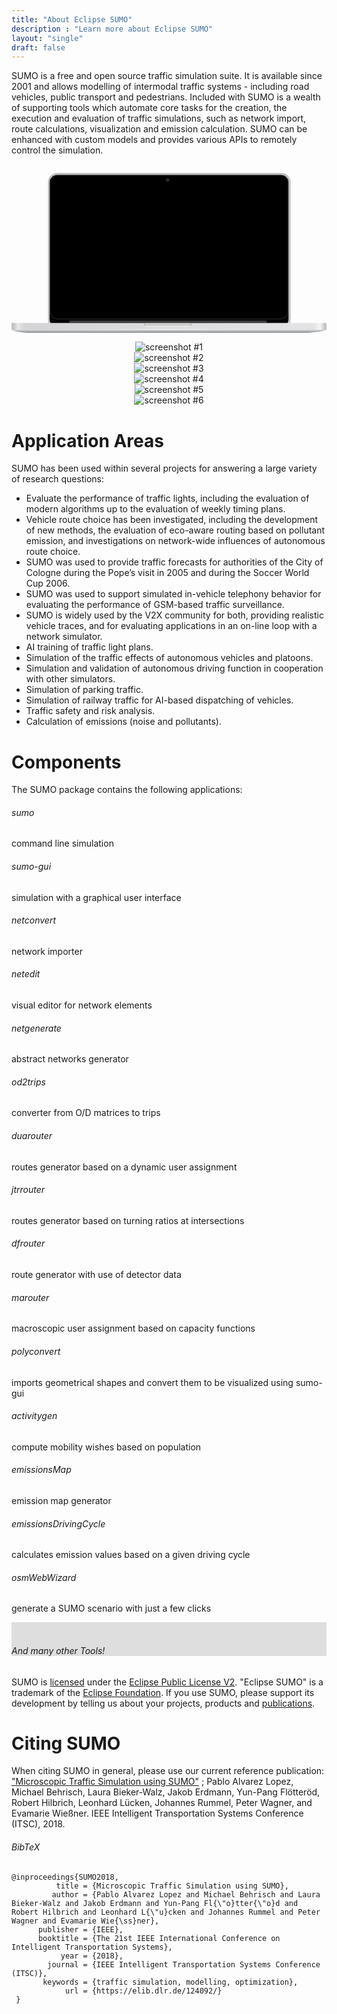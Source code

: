 ```yaml
---
title: "About Eclipse SUMO"
description : "Learn more about Eclipse SUMO"
layout: "single"
draft: false
---
```


SUMO is a free and open source traffic simulation suite. It is available since 2001 and allows modelling of intermodal traffic systems - including road vehicles, public transport and pedestrians. Included with SUMO is a wealth of supporting tools which automate core tasks for the creation, the execution and evaluation of traffic simulations, such as network import, route calculations, visualization and emission calculation. SUMO can be enhanced with custom models and provides various APIs to remotely control the simulation.

<!-- Computer vector-image and screenshots -->
<center><div id="not_for_ie" class="col-sm-8 device-laptop">
<svg class="computer-container" viewBox="0 0 707.42 398.84"><defs id="defs66"><linearGradient id="q" x1="359.08" x2="359.08" y1="465.67" y2="472.52" gradientTransform="matrix(.99992 0 0 .86395 1.2423 49.596)" gradientUnits="userSpaceOnUse"><stop stop-opacity=".70085" offset="0" id="stop2"/><stop stop-color="#4b5151" stop-opacity="0" offset="1" id="stop4"/></linearGradient><linearGradient id="p"><stop stop-color="#b3b3b3" offset="0" id="stop7"/><stop stop-color="#e9e9e9" offset=".02" id="stop9"/><stop stop-color="#d4d4d7" offset=".04" id="stop11"/><stop stop-color="#e4e4e6" offset=".96" id="stop13"/><stop stop-color="#f4f4f4" offset=".98" id="stop15"/><stop stop-color="#b3b3b3" offset="1" id="stop17"/></linearGradient><linearGradient id="o"><stop stop-color="#fff" offset="0" id="stop20"/><stop stop-color="#fff" stop-opacity=".8547" offset="1" id="stop22"/></linearGradient><radialGradient id="ab" cx="368.78" cy="101.43" r="3.4688" gradientTransform="matrix(1.2563,0,0,1.193485,-112.702,-103.27702)" gradientUnits="userSpaceOnUse" xlink:href="#o"/><linearGradient id="r" x1="19.123" x2="724.58" y1="438.17" y2="438.17" gradientTransform="matrix(1.0024,0,0,0.73748,-19.2353,49.311)" gradientUnits="userSpaceOnUse" xlink:href="#p"/><linearGradient id="s" x1="423.08" x2="468.94" y1="35.017" y2="414.62" gradientTransform="matrix(1.0295,0,0,1.0095,-29.15,-87.1725)" gradientUnits="userSpaceOnUse"><stop stop-color="#91404b" offset="0" id="stop27"/><stop stop-color="#a3466f" offset=".40632" id="stop29"/><stop stop-color="#915378" offset=".69016" id="stop31"/><stop stop-color="#7d4984" offset="1" id="stop33"/></linearGradient><linearGradient id="t" x1="359.08" x2="359.08" y1="465.67" y2="472.52" gradientTransform="matrix(0.99992,0,0,0.86395,-16.8997,-34.053)" gradientUnits="userSpaceOnUse"><stop stop-color="#c6c6c6" offset="0" id="stop36"/><stop stop-color="#f2f2f2" offset="1" id="stop38"/></linearGradient><linearGradient id="u" x1="334.45" x2="334.45" y1="470.3" y2="485.04" gradientTransform="matrix(1.0083,0,0,0.76407,-21.24,20.861)" gradientUnits="userSpaceOnUse"><stop stop-color="#d1d4d6" offset="0" id="stop41"/><stop stop-color="#a1a5a6" offset=".5" id="stop43"/><stop offset="1" id="stop45"/></linearGradient><linearGradient id="v" x1="310.54" x2="317.67" y1="467.8" y2="467.14" gradientTransform="matrix(-1.0006,0,0,0.84879,718.068,-26.836)" gradientUnits="userSpaceOnUse" xlink:href="#q"/><linearGradient id="w" x1="310.54" x2="317.67" y1="467.8" y2="467.14" gradientTransform="matrix(0.99992,0,0,0.86395,-16.8276,-34.066)" gradientUnits="userSpaceOnUse" xlink:href="#q"/><linearGradient id="x" x1="18.2" x2="725.5" y1="455.96" y2="455.96" gradientTransform="matrix(0.99957,0,0,1,-18.191558,-83.51254)" gradientUnits="userSpaceOnUse" xlink:href="#p"/><linearGradient id="y" x1="18.142" x2="725.14" y1="464.07" y2="464.07" gradientTransform="matrix(1,0,0,2.3955,-18.142,-731.839)" gradientUnits="userSpaceOnUse"><stop stop-color="#cfcfcf" stop-opacity="0" offset="0" id="stop51"/><stop stop-color="#fff" stop-opacity=".84615" offset=".5" id="stop53"/><stop stop-color="#cfcfcf" stop-opacity="0" offset="1" id="stop55"/></linearGradient><linearGradient id="z" x1="350.38" x2="350.38" y1="439.86" y2="450.9" gradientTransform="matrix(1.4772,0,0,0.89908,-204.002,-39.26)" gradientUnits="userSpaceOnUse"><stop offset="0" id="stop58"/><stop stop-color="#4e4e4e" offset=".5" id="stop60"/><stop stop-color="#212121" offset="1" id="stop62"/></linearGradient><linearGradient id="aa" x1="525.28" x2="656.6" y1="97.768" y2="423.04" gradientTransform="matrix(1.3271,0,0,1.0058,-232.552,-81.4975)" gradientUnits="userSpaceOnUse" xlink:href="#o"/></defs><g id="g150" transform="matrix(1.0000038,0,0,0.92444944,0.20664141,20.152395)"><rect x="82.888" y="1.000002" width="542.42999" height="377.98999" rx="19.999001" ry="20.788" id="rect68" style="fill:#d0d0d2;stroke:#b3b7b7;stroke-width:2;stroke-linecap:round;stroke-linejoin:bevel"/><rect x="85.768005" y="4.6169987" width="535.76001" height="368.17001" rx="17" ry="17" id="rect70" style="stroke:#000000;stroke-width:1.00880003;stroke-linecap:round;stroke-linejoin:bevel"/><path d="m 354.95567,16.930536 a 4.359361,4.1414432 0 1 1 -8.71872,0 4.359361,4.1414432 0 1 1 8.71872,0 z" id="path76" style="opacity:0.16418002;fill:url(#ab);stroke-width:1.25629997" inkscape:connector-curvature="0"/><rect x="0.40200064" y="364.47101" width="706.20001" height="15.965" id="rect78" style="fill:url(#r);stroke:url(#x);stroke-width:0.80483001;stroke-linecap:round;stroke-linejoin:bevel"/><path d="m 297.028,364.011 v 1.5366 c 0,4.788 4.46,8.6421 10,8.6421 h 86.93 c 5.54,0 10,-3.8541 10,-8.6421 v -1.5366 z" id="path80" style="opacity:0.87064999;fill:url(#t)" inkscape:connector-curvature="0"/><rect x="1.9836426e-07" y="378.841" width="707" height="2" id="rect82" style="fill:url(#y)"/><path d="m 403.938,364.241 v 1.5096 c 0,4.7039 -4.4629,8.4904 -10.007,8.4904 h -86.987 c -5.5436,0 -10.007,-3.7865 -10.007,-8.4904 v -1.5096 h 107 z" id="path84" style="opacity:0.87064999;fill:url(#v)" inkscape:connector-curvature="0"/><path d="m 297.098,364.001 v 1.5366 c 0,4.788 4.46,8.6421 10,8.6421 h 86.93 c 5.54,0 10,-3.8541 10,-8.6421 v -1.5366 z" id="path86" style="opacity:0.87064999;fill:url(#w)" inkscape:connector-curvature="0"/><path d="m 0.4,380.821 c 6.2184,4.8804 30.22,6.9503 39.6,7 216.02,0.0348 620,0 620,0 7.65,9.4e-4 43.32,-3.2917 46.6,-7 z" id="path88" style="fill:url(#u)" inkscape:connector-curvature="0"/><rect x="86.828003" y="5.1540012" width="533.56" height="349.35001" rx="16.93" ry="16.131001" id="rect90" style="opacity:0.27917002;fill:none;stroke:#ffffff;stroke-linecap:round;stroke-linejoin:bevel"/><rect x="129.748" y="356.211" width="443.17001" height="7.1926999" id="rect92" style="fill:url(#z)"/></g></svg>

<div id="sumoScreenshots" class="carousel computer-screenshot" data-ride="carousel">
  <div class="carousel-inner">
    <div class="carousel-item active">
      <img src="../images/screenshots/screenshot_a.png" alt="screenshot #1">
    </div>
    <div class="carousel-item">
      <img src="../images/screenshots/screenshot_b.png" alt="screenshot #2">
    </div>
    <div class="carousel-item">
      <img src="../images/screenshots/screenshot_c.png" alt="screenshot #3">
    </div>
    <div class="carousel-item">
      <img src="../images/screenshots/screenshot_d.png" alt="screenshot #4">
    </div>
    <div class="carousel-item">
      <img src="../images/screenshots/screenshot_e.png" alt="screenshot #5">
    </div>
    <div class="carousel-item">
      <img src="../images/screenshots/screenshot_f.png" alt="screenshot #6">
    </div>
  </div>
  <a class="carousel-control-prev" href="#sumoScreenshots" aria-label="previous image" data-slide="prev">
    <span class="carousel-control-prev-icon"></span>
  </a>
  <a class="carousel-control-next" href="#sumoScreenshots" aria-label="next image" data-slide="next">
    <span class="carousel-control-next-icon"></span>
  </a>
</div>

</div></center>

# Application Areas

SUMO has been used within several projects for answering a large variety of research questions:

- Evaluate the performance of traffic lights, including the evaluation of modern algorithms up to the evaluation of weekly timing plans.
- Vehicle route choice has been investigated, including the development of new methods, the evaluation of eco-aware routing based on pollutant emission, and investigations on network-wide influences of autonomous route choice.
- SUMO was used to provide traffic forecasts for authorities of the City of Cologne during the Pope’s visit in 2005 and during the Soccer World Cup 2006.
- SUMO was used to support simulated in-vehicle telephony behavior for evaluating the performance of GSM-based traffic surveillance.
- SUMO is widely used by the V2X community for both, providing realistic vehicle traces, and for evaluating applications in an on-line loop with a network simulator.
- AI training of traffic light plans.
- Simulation of the traffic effects of autonomous vehicles and platoons.
- Simulation and validation of autonomous driving function in cooperation with other simulators.
- Simulation of parking traffic.
- Simulation of railway traffic for AI-based dispatching of vehicles.
- Traffic safety and risk analysis.
- Calculation of emissions (noise and pollutants).

# Components

The SUMO package contains the following applications:
    
<div class="row text-center" id="components">
  <div class="col-sm-3">
    <a href="https://sumo.dlr.de/docs/sumo.html" style="text-decoration:none !important;"><div class="application-box">
      <h6>sumo</h6><p class="text-muted">command line simulation</p>
    </div></a>
  </div>
  <div class="col-sm-3">
    <a href="https://sumo.dlr.de/docs/sumo-gui.html" style="text-decoration:none !important;"><div class="application-box">
      <h6>sumo-gui</h6><p class="text-muted">simulation with a graphical user interface</p>
    </div></a>
  </div>
  <div class="col-sm-3">
    <a href="https://sumo.dlr.de/docs/netconvert.html" style="text-decoration:none !important;"><div class="application-box">
      <h6>netconvert</h6><p class="text-muted">network importer</p>
    </div></a>
  </div>
  <div class="col-sm-3">
    <a href="https://sumo.dlr.de/docs/Netedit/index.html" style="text-decoration:none !important;"><div class="application-box">
      <h6>netedit</h6><p class="text-muted">visual editor for network elements</p>
    </div></a>
  </div>
</div>

<div class="row text-center">
  <div class="col-sm-3">
    <a href="https://sumo.dlr.de/docs/netgenerate.html" style="text-decoration:none !important;"><div class="application-box">
      <h6>netgenerate</h6><p class="text-muted">abstract networks generator</p>
    </div></a>
  </div>
  <div class="col-sm-3">
    <a href="https://sumo.dlr.de/docs/od2trips.html" style="text-decoration:none !important;"><div class="application-box">
      <h6>od2trips</h6><p class="text-muted">converter from O/D matrices to trips</p>
    </div></a>
  </div>
  <div class="col-sm-3">
    <a href="https://sumo.dlr.de/docs/duarouter.html" style="text-decoration:none !important;"><div class="application-box">
      <h6>duarouter</h6><p class="text-muted">routes generator based on a dynamic user assignment</p>
    </div></a>
  </div>
  <div class="col-sm-3">
    <a href="https://sumo.dlr.de/docs/jtrrouter.html" style="text-decoration:none !important;"><div class="application-box">
      <h6>jtrrouter</h6><p class="text-muted">routes generator based on turning ratios at intersections</p>
    </div></a>
  </div>
</div>

<div class="row text-center">
  <div class="col-sm-3">
    <a href="https://sumo.dlr.de/docs/dfrouter.html" style="text-decoration:none !important;"><div class="application-box">
      <h6>dfrouter</h6><p class="text-muted">route generator with use of detector data</p>
    </div></a>
  </div>
  <div class="col-sm-3">
    <a href="https://sumo.dlr.de/docs/marouter.html" style="text-decoration:none !important;"><div class="application-box">
      <h6>marouter</h6><p class="text-muted">macroscopic user assignment based on capacity functions</p>
    </div></a>
  </div>
  <div class="col-sm-3">
    <a href="https://sumo.dlr.de/docs/polyconvert.html" style="text-decoration:none !important;"><div class="application-box">
      <h6>polyconvert</h6><p class="text-muted">imports geometrical shapes and convert them to be visualized using sumo-gui</p>
    </div></a>
  </div>
  <div class="col-sm-3">
    <a href="https://sumo.dlr.de/docs/activitygen.html" style="text-decoration:none !important;"><div class="application-box">
      <h6>activitygen</h6><p class="text-muted">compute mobility wishes based on population</p>
    </div></a>
  </div>
</div>

<div class="row text-center">
  <div class="col-sm-3">
    <a href="https://sumo.dlr.de/docs/Tools/Emissions.html#emissionsmap" style="text-decoration:none !important;"><div class="application-box">
      <h6>emissionsMap</h6><p class="text-muted">emission map generator</p>
    </div></a>
  </div>
  <div class="col-sm-3">
    <a href="https://sumo.dlr.de/docs/Tools/Emissions.html#emissionsdrivingcycle" style="text-decoration:none !important;"><div class="application-box">
      <h6>emissionsDrivingCycle</h6><p class="text-muted">calculates emission values based on a given driving cycle</p>
    </div></a>
  </div>
  <div class="col-sm-3">
    <a href="https://sumo.dlr.de/docs/Tools/Import/OSM.html#osmwebwizardpy" style="text-decoration:none !important;"><div class="application-box">
      <h6>osmWebWizard</h6><p class="text-muted">generate a SUMO scenario with just a few clicks</p>
    </div></a>
  </div>
  <div class="col-sm-3">
    <a href="https://sumo.dlr.de/docs/Tools/index.html" style="text-decoration:none !important;"><div class="application-box" style="background-color:#dedede !important;">
      <br><h6>And many other Tools!</h6>
    </div></a>
  </div>
</div>

SUMO is [licensed](https://sumo.dlr.de/docs/Libraries_Licenses.html) under the [Eclipse Public License V2](https://www.eclipse.org/legal/epl-v20.html). "Eclipse SUMO" is a trademark of the [Eclipse Foundation](https://eclipse.org). If you use SUMO, please support its development by telling us about your projects, products and [publications](https://sumo.dlr.de/docs/Publications.html).

# Citing SUMO

When citing SUMO in general, please use our current reference publication: ["Microscopic Traffic Simulation using SUMO"](https://ieeexplore.ieee.org/document/8569938) ; Pablo Alvarez Lopez, Michael Behrisch, Laura Bieker-Walz, Jakob Erdmann, Yun-Pang Flötteröd, Robert Hilbrich, Leonhard Lücken, Johannes Rummel, Peter Wagner, and Evamarie Wießner. IEEE Intelligent Transportation Systems Conference (ITSC), 2018.

###### BibTeX
```
@inproceedings{SUMO2018,
          title = {Microscopic Traffic Simulation using SUMO},
         author = {Pablo Alvarez Lopez and Michael Behrisch and Laura Bieker-Walz and Jakob Erdmann and Yun-Pang Fl{\"o}tter{\"o}d and Robert Hilbrich and Leonhard L{\"u}cken and Johannes Rummel and Peter Wagner and Evamarie Wie{\ss}ner},
      publisher = {IEEE},
      booktitle = {The 21st IEEE International Conference on Intelligent Transportation Systems},
           year = {2018},
        journal = {IEEE Intelligent Transportation Systems Conference (ITSC)},
       keywords = {traffic simulation, modelling, optimization},
            url = {https://elib.dlr.de/124092/}
 }
 ```

